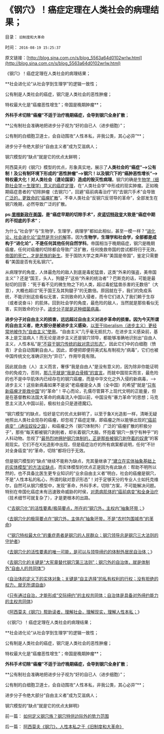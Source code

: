 # 《钢穴》！癌症定理在人类社会的病理结果；

目录： `旧制度和大革命` 

时间： `2016-08-19 15:25:37` 

原文链接：[http://blog.sina.com.cn/s/blog_5563a64d0102wrlw.html](http://blog.sina.com.cn/s/blog_5563a64d0102wrlw.html)

《钢穴》！癌症定理在人类社会的病理结果；

**社会进化论“从社会学到生理学”的逻辑一致性；

公有制是人类社会的癌症，钢穴是人类社会的恶性肿瘤；

特权最大化是“癌瘤恶性增生”；帝国是晚期肿瘤**；

**外科手术切除“癌瘤”不适于治疗晚期癌症，会导到钢穴全身扩散**；

**公有制社会准确地把进步分子视为“好的自已人（进步细胞）”；

公有制的白细胞卫道士，会自动围攻“人性本私，非我公类，其心必异”**；

进步分子令绝大部分“自由主义者”成为艾滋病人；

钢穴模型的“缺点”就是它的优点太鲜明；

阿西莫夫的《钢穴》模型的优点，形象真实地，展示了**人类社会的“癌症”——>公有制！及公有制环境下形成的“恶性肿瘤”——>钢穴！以及钢穴下的“癌肿恶性增长”——>特权最大化！对人类社会（遑论国家）造成的毁灭性病理**。钢穴的确是生[物学（细胞社会学＝生理学）意义的癌症定理](../../../2015/2/20/正逆定理和癌症定理，帮助识别“逆过程”的公共政策错误.md)，在“人类社会学”中形成的现实肿瘤。正如晚期癌症患者的“切除肿瘤（去钢穴）”，回避“癌前病毒治疗”的“去钢穴手术”会导致[广泛的，更致命的“癌瘤扩散](../../../2015/2/15/忽视癌症定理的客观性，理想主义注定沦为邪恶.md)”。不幸人类社会“反钢穴反领导的革命”，全部发生在钢穴晚期，必然导致广泛的扩散。

**ps:[里根新政在美国](../../../2011/8/12/里根减税灭苏联.md)，是“癌症早期的切除手术”，皮[诺切特政变](../../../2012/2/17/革命是害怕被澄清的暴力建构，皮诺切特和阿连德.md)大致是“癌症中期的不彻底的手术”**；

为什么“社会学”与“生物学，生理学，病理学”都如此相似，甚至一模一样？“[进化论，社会进化论”显然是充分的解](../../../2010/11/2/社会进化论是实用科学.md)答。因为**生物学，生理学和社会学，全部都是成构于“进化论”，不是任何其他任何自然学科**。帝国相当于晚期癌症，钢穴是晚期癌瘤，任何对癌瘤的切除都会导致广泛扩散，任何挽救帝国的尝试都将归于无效。[帝国的死亡，才是民族的新生](../../../2010/7/20/死亡就是生命最伟大的发明.md)。至于国防大学之类声称“美国是帝国”，鉴定只需要看“美国是否有无私钢穴”。

从病理学的角度，人体最危险的敌人到底是毒蛇猛兽，这类“外来的强盗，美帝国主义”？还是“国王，头人，狗腿子”这些“外来的统治者”？巴斯克的话，可能是最贴切的回答：“死于看不见的微生物之下的人类，超过毒蛇猛兽杀害的无数倍”（大意），大概也超过“死于国王及其狗腿子”的无数倍。原因就在于，我们的免疫系统，不能识别这些看似无害，实则致命的入侵者，而令它们进入了我们赖于生存（或者说奋斗）的肌体。回到社会学的角度，最危险的敌人，当然就是那些看似无害，实则致命的分子。[进步分子就是这种细菌病毒](../../../2016/4/11/进步左右派“根本不相信他们自已放的屁”.md)。

**进步分子对自由主义的损害，远远超过自由主义对进步革命的损害。因为今天所谓的自由主义者，绝大部分是被进步主义感染**，[以至于liberalism（进步主义）更经常地被作为“自由主义”使用](../../../2015/1/10/进步分子的共同错误，南美独立运动的liberalism.md)。“自由主义”几乎毫无抵抗力，在进步主义感染前，基本上是艾滋病人！而无论是进步主义还是钢穴领导，都能够准确地识别出“自由人主义，人性本私”是[“不容于钢穴传统的敌对意识形态”](../../../2014/12/10/新自由主义和自由主义，自然法和普通法，互为敌对意识形态.md)，因此它们中的白细胞（愤青）才会自动围剿自由人。因此，即便把即便将美式私有制视为“病毒”，它们也被中国传统文化准确识别为“异已”，作用毕竟有限。

因此就自由（人）主义而言，奢侈“我是自由人”是没有意义的，因为除非你能证明你的免疫力，否则，[那几乎就是“我是白骨精”的宣言](../../../2014/4/16/用虚拟人格技术，排除稻草人，识别真正的问疑.md)。而就中国现实而言，最危险的也不是中华肌体内已经存在的钢穴癌瘤，而是中华文化之外入侵的新病毒，——>进步主义！这些新病毒如果不是说“老癌瘤是全人类（全中国）的希望”就是“[只有新癌瘤才能救中国](../../../2009/10/17/新的主义又来救中国.md)”的“革命”！平心而论，孔儒尽管算不上现代文明的正能量，但是在基督教和法国大革命的病毒流入中国以前，中国没有“暴力革命”的思想；马克思主义流入中国以前，极权社会只是道德魔幻。

“钢穴模型”的缺点，恰好是它的优点太鲜明了，以至于象X光造影一样，清晰无疑地照出人类社会现存的癌瘤，却忽视了癌症定理，即癌瘤之所以能够出现的[“癌前病变”（通往奴役之路](../../../2015/2/14/公知是癌症定理中的“癌细胞”，通往奴役之路上的民粹斗士.md)），和癌瘤之外（钢穴体制外）广泛的“癌瘤扩散的积极分子”，那些“每天都被钢穴剥削者，却长着钢穴大脑，怀抱着‘钢穴一族宁有种乎’”的人科动物。忽视了“[最热烈地拥护钢穴体制的，正是那些被钢穴剥夺着的奴隶](../../../2008/10/16/极力维护不公平制度的是受害者自已.md)”的客观现实。它们不在X光造影中出现，但是癌症治疗的所有病案都说明，任何“不针对全身癌变”的“革命，切除”都将归于无效。

但是钢穴模型的“缺点”继续不能称为缺点，充其量继承了[“建立在实体抽象基础上的实体模型”的方法论缺点](../../../2014/11/9/抽象的定义和“反抽象”，（预设定义≠预设结论）.md)，而实体模型的优点正是因为有此缺点：帮助不明所以然的，也不具备比医生更专业知识的“业余自由主义者”明白，社会的癌瘤是钢穴，不是“人性本私的私心，所谓的敌对意识形态”！对于足够天分的专业人士如托克维尔，自然可从钢穴模型中，发现“革命，外科手术，切除”方案，不可能解决问题。特别在帝国化癌症未有迅速致命威胁的时侯，[对患病肌体的“癌前病变”和全身治疗](../../../2016/7/17/科学发展观的启蒙，正是中华兴邦的极简要点.md)（技术细节可就复杂了），才是更根本的出路。

《[“去钢穴化”的活性要素/极简要点，所在的“钢穴外，主权内”抽象环带；](../../../2016/8/11/钢穴不是资本主义，市场经济也不是钢穴，列宁同志自作聪明；.md)》

《[去钢穴化的极简要点在“钢穴外，主体内”抽象环带，不是“农村包围城市”的革命](../../../2016/8/11/“农村包围城市”是“钢穴一族，宁有种乎”的大革命；.md)》

《[“钢穴特权最大化”的重症患者是钢穴的人民群众；钢穴领导总是钢穴三大法则的守护者](../../../2016/8/11/钢穴人民群众是“特权最大化”政策本能的根本动力；.md)》

《[去钢穴化的活性要素的唯一可能，是可以与领导缔约的体制外居民自治体；](../../../2016/8/12/去钢穴化的活性要素是体制外自治体，对钢穴第三法则的替代.md)》

《[去钢穴化的关键是“大宪章替代钢穴第三法则”；钢穴外的自治体，就是体制外“自由人的共同体”](../../../2016/8/12/去钢穴化的关键是“大宪章替代钢穴第三法则”；.md)》

《[自治体的定义下的实体对象；关键是“自主选择”的私有权利的行权；没有拒绝的权力，就无所谓自由](../../../2016/8/12/自治的核心：没有拒绝的权力，就无所谓自由，反之亦然；.md)》

《[只有通过自治，才能形成“交际缔约”的主权共同体；自治体是具备对外缔约能力的主权共同体](../../../2016/8/12/自治体和钢穴都是共同体，自治体与钢穴和“阀式割据”的区别；.md)》

《[阿西莫夫《钢穴》帮助读者，理解社会，理解现实，理解人性本私；](../../../2016/8/19/阿西莫夫《钢穴》，人性本私之于《旧制度和大革命》.md)》

《《钢穴》！癌症定理在人类社会的病理结果；

**社会进化论“从社会学到生理学”的逻辑一致性；

公有制是人类社会的癌症，钢穴是人类社会的恶性肿瘤；

特权最大化是“癌瘤恶性增生”；帝国是晚期肿瘤**；

**外科手术切除“癌瘤”不适于治疗晚期癌症，会导到钢穴全身扩散**；

**公有制社会准确地把进步分子视为“好的自已人（进步细胞）”；

公有制的白细胞卫道士，会自动围攻“人性本私，非我公类，其心必异”**；

进步分子令绝大部分“自由主义者”成为艾滋病人；

钢穴模型的“缺点”就是它的优点太鲜明》

前一篇： [如何定义钢穴族？钢穴特供边际外的势力范围](../../../2016/8/19/如何定义钢穴族？钢穴特供边际外的势力范围.md)

后一篇： [阿西莫夫《钢穴》，人性本私之于《旧制度和大革命》](../../../2016/8/19/阿西莫夫《钢穴》，人性本私之于《旧制度和大革命》.md)

